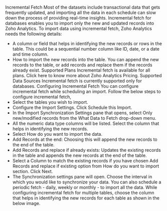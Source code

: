 Incremental Fetch
Most of the datasets include transactional data that gets frequently updated, and importing all the data in each schedule can slow down the process of providing real-time insights. Incremental fetch for databases enables you to import only the new and updated records into Zoho Analytics.
To import data using incremental fetch, Zoho Analytics needs the following details:
- A column or field that helps in identifying the new records or rows in the table. This could be a sequential number column like ID, date, or a date and time column.
- How to import the new records into the table. You can append the new records to the table, or add records and replace them if the records already exist.
Supported Plans
Incremental fetch is available for all plans. Click here to know more about Zoho Analytics Pricing.
Supported Data Sources
Incremental fetch is currently supported only for databases.
Configuring Incremental Fetch
You can configure incremental fetch while scheduling an import. Follow the below steps to configure incremental fetch,
- Select the tables you wish to import.
- Configure the Import Settings. Click Schedule this Import.
- In the Import Synchronization Settings pane that opens, select Only new/modified records from the What Data to Fetch drop-down menu.
- All the numeric data type columns will be listed. Select the column that helps in identifying the new records.
- Select How do you want to import the data.
- Add Records at the end: Choosing this will append the new records to the end of the table.
- Add Records and replace if already exists: Updates the existing records in the table and appends the new records at the end of the table.
- Select a Column to match the existing records if you have chosen Add Records and replace if existing option from How do you want to import section. Click Next.
- The Synchronization settings pane will open. Choose the interval in which you would like to synchronize your data. You can also schedule a periodic fetch - daily, weekly or monthly - to import all the data.
While configuring incremental fetch for multiple tables, choose the column that helps in identifying the new records for each table as shown in the below image.